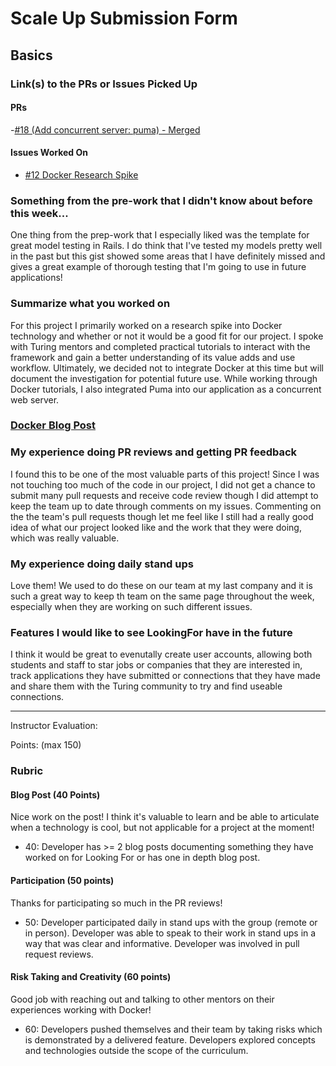 # Scale Up Submission Form

## Basics

### Link(s) to the PRs or Issues Picked Up
#### PRs
-[#18 (Add concurrent server: puma) - Merged](https://github.com/LookingForMe/lookingfor/pull/18)
#### Issues Worked On
- [#12 Docker Research Spike](https://github.com/LookingForMe/lookingfor/issues/12)

### Something from the pre-work that I didn't know about before this week...
One thing from the prep-work that I especially liked was the template for great model testing in Rails.  I do think that I've tested my models pretty well in the past but this gist showed some areas that I have definitely missed and gives a great example of thorough testing that I'm going to use in future applications!

### Summarize what you worked on
For this project I primarily worked on a research spike into Docker technology and whether or not it would be a good fit for our project.  I spoke with Turing mentors and completed practical tutorials to interact with the framework and gain a better understanding of its value adds and use workflow.  Ultimately, we decided not to integrate Docker at this time but will document the investigation for potential future use. While working through Docker tutorials, I also integrated Puma into our application as a concurrent web server.

### [Docker Blog Post](http://ambercrawford.tumblr.com/post/139977221718/this-week-i-tried-out-docker)

### My experience doing PR reviews and getting PR feedback
I found this to be one of the most valuable parts of this project!  Since I was not touching too much of the code in our project, I did not get a chance to submit many pull requests and receive code review though I did attempt to keep the team up to date through comments on my issues.  Commenting on the the team's pull requests though let me feel like I still had a really good idea of what our project looked like and the work that they were doing, which was really valuable.

### My experience doing daily stand ups
Love them!  We used to do these on our team at my last company and it is such a great way to keep th team on the same page throughout the week, especially when they are working on such different issues.

### Features I would like to see LookingFor have in the future
I think it would be great to evenutally create user accounts, allowing both students and staff to star jobs or companies that they are interested in, track applications they have submitted or connections that they have made and share them with the Turing community to try and find useable connections.

-----

Instructor Evaluation:

Points: (max 150)

### Rubric

#### Blog Post (40 Points)  

  Nice work on the post! I think it's valuable to learn and be able to articulate when a technology is cool, but not applicable for a project at the moment!

  * 40: Developer has >= 2 blog posts documenting something they have worked on for Looking For or has one in depth blog post.

#### Participation (50 points)

Thanks for participating so much in the PR reviews!

  * 50: Developer participated daily in stand ups with the group (remote or in person). Developer was able to speak to their work in stand ups in a way that was clear and informative. Developer was involved in pull request reviews.

#### Risk Taking and Creativity (60 points)

Good job with reaching out and talking to other mentors on their experiences working with Docker!

  * 60: Developers pushed themselves and their team by taking risks which is demonstrated by a delivered feature. Developers explored concepts and technologies outside the scope of the curriculum.
